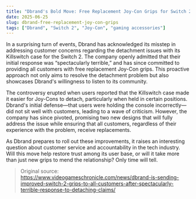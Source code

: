```yaml
---
title: "Dbrand's Bold Move: Free Replacement Joy-Con Grips for Switch 2 Users"
date: 2025-06-25
slug: dbrand-free-replacement-joy-con-grips
tags: ["Dbrand", "Switch 2", "Joy-Con", "gaming accessories"]
---
```


In a surprising turn of events, Dbrand has acknowledged its misstep in addressing customer concerns regarding the detachment issues with its Killswitch case for the Switch 2. The company openly admitted that their initial response was “spectacularly terrible,” and has since committed to providing all customers with free replacement Joy-Con grips. This proactive approach not only aims to resolve the detachment problem but also showcases Dbrand's willingness to listen to its community.

The controversy erupted when users reported that the Killswitch case made it easier for Joy-Cons to detach, particularly when held in certain positions. Dbrand's initial defense—that users were holding the console incorrectly—did not sit well with customers, leading to a wave of criticism. However, the company has since pivoted, promising two new designs that will fully address the issue while ensuring that all customers, regardless of their experience with the problem, receive replacements.

As Dbrand prepares to roll out these improvements, it raises an interesting question about customer service and accountability in the tech industry. Will this move help restore trust among its user base, or will it take more than just new grips to mend the relationship? Only time will tell.

> Original source: https://www.videogameschronicle.com/news/dbrand-is-sending-improved-switch-2-grips-to-all-customers-after-spectacularly-terrible-response-to-detaching-claims/